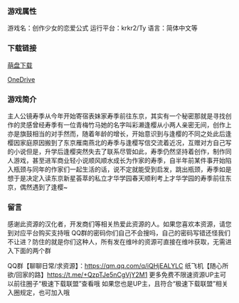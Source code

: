 ### 游戏属性
游戏名：创作少女的恋爱公式
运行平台：krkr2/Ty
语言：简体中文等
### 下载链接
[萌盘下载](https://pan.moe/s/rvdqfp)

[OneDrive](https://flowerrover-my.sharepoint.com/:u:/g/personal/lingvt_uper4_vikacg_com/EamJRoUlPt5Cg-1_bONBxvEBNThWi2kJbYnQD_e5QHwZOg?e=im2dXj)

### 游戏简介
主人公镜寿季从今年开始寄宿表妹家寿季前往东京，其实有一个秘密那就是寻找创作的灵感曾经寿季有一位青梅竹马她的名字叫彩濑逢樱从小两人亲密无间，创作上亦是旗鼓相当的对手然而，随着年龄的增长，开始意识到与逢樱的不同之处此后逢樱因家庭原因搬到了东京雁南燕北的寿季与逢樱写信交流着近况，互赠对方自己写的小说但是，升学后逢樱突然失去了联系尽管如此，寿季仍然坚持着创作，制作同人游戏，甚至进军商业轻小说顺风顺水成长为作家的寿季，自半年前某件事开始陷入瓶颈与同年的作家们一起生活的话，说不定就能受到启发，跳出瓶颈，寿季如是想于是决定入读东京新星荟萃的私立才华学园春天顺利考上才华学园的寿季前往东京，偶然遇到了逢樱~

### 留言
感谢此资源的汉化者，开发商们等相关热爱此资源的人。如果您喜欢本资源，请您到对应平台购买支持哦
QQ群的密码你们自己不会搜吗，自己的密码写错还怪我们不让进？防住的就是你们这种人，所有发在维咔的资源可直接在维咔获取，无需进入下面的两个群

QQ群【聊聊日常/求资源】：https://qm.qq.com/q/iQHjEALYLC
纸飞机【随心所欲/回家的路】https://t.me/+QzpTJe5nCgVjY2M1
更多免费不限速资源UP主可以前往圈子“极速下载联盟”查看哦
如果您也是UP主，且符合“极速下载联盟”相关入圈规定，也可加入哦